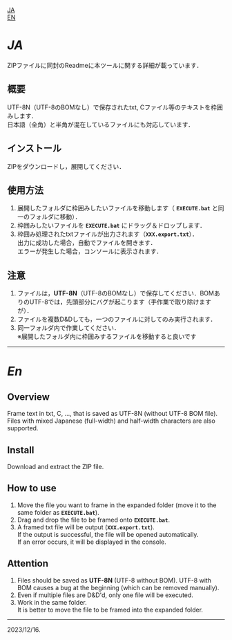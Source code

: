 [JA](#ja)<br>
[EN](#en)

# *JA*
ZIPファイルに同封のReadmeに本ツールに関する詳細が載っています．
## 概要
UTF-8N（UTF-8のBOMなし）で保存されたtxt, Cファイル等のテキストを枠囲みします．<br>
日本語（全角）と半角が混在しているファイルにも対応しています．

## インストール
ZIPをダウンロードし，展開してください．

## 使用方法

1. 展開したフォルダに枠囲みしたいファイルを移動します（ **`EXECUTE.bat`** と同一のフォルダに移動）．
2. 枠囲みしたいファイルを **`EXECUTE.bat`** にドラッグ＆ドロップします．
3. 枠囲み処理されたtxtファイルが出力されます（**`XXX.export.txt`**）．<br>
出力に成功した場合，自動でファイルを開きます．<br>
エラーが発生した場合，コンソールに表示されます．

## 注意
1. ファイルは，**UTF-8N**（UTF-8のBOMなし）で保存してください．BOMありのUTF-8では，先頭部分にバグが起こります（手作業で取り除けますが）．
2. ファイルを複数D&Dしても，一つのファイルに対してのみ実行されます．
3. 同一フォルダ内で作業してください．<br>
※展開したフォルダ内に枠囲みするファイルを移動すると良いです

---

# *En*
## Overview
Frame text in txt, C, ..., that is saved as UTF-8N (without UTF-8 BOM file).<br>
Files with mixed Japanese (full-width) and half-width characters are also supported.

## Install
Download and extract the ZIP file.

## How to use
1. Move the file you want to frame in the expanded folder (move it to the same folder as **`EXECUTE.bat`**). 
2. Drag and drop the file to be framed onto **`EXECUTE.bat`**. 
3. A framed txt file will be output (**`XXX.export.txt`**).<br>
If the output is successful, the file will be opened automatically.<br>
If an error occurs, it will be displayed in the console.

## Attention
1. Files should be saved as **UTF-8N** (UTF-8 without BOM). UTF-8 with BOM causes a bug at the beginning (which can be removed manually).
2. Even if multiple files are D&D'd, only one file will be executed.
3. Work in the same folder.<br>
It is better to move the file to be framed into the expanded folder.

---
2023/12/16.

